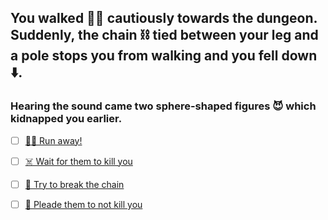 ## You walked 🚶‍♂️ cautiously towards the dungeon. Suddenly, the chain ⛓️ tied between your leg and a pole stops you from walking and you fell down ⬇️.
### Hearing the sound came two sphere-shaped figures 😈 which kidnapped you earlier.

- [ ] [🏃‍♂️ Run away!](1-A.md)

- [ ] [☠️ Wait for them to kill you](1-B.md)

- [ ] [🔨 Try to break the chain](1-C.md)

- [ ] [🙏 Pleade them to not kill you](1-D.md)